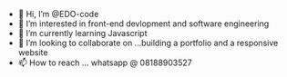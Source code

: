 - 👋 Hi, I’m @EDO-code
- 👀 I’m interested in front-end devlopment and software engineering
- 🌱 I’m currently learning Javascript
- 💞️ I’m looking to collaborate on ...building a portfolio and a responsive website
- 📫 How to reach ... whatsapp @ 08188903527

<!---
EDO-code/EDO-code is a ✨ special ✨ repository because its `README.md` (this file) appears on your GitHub profile.
You can click the Preview link to take a look at your changes.
--->
